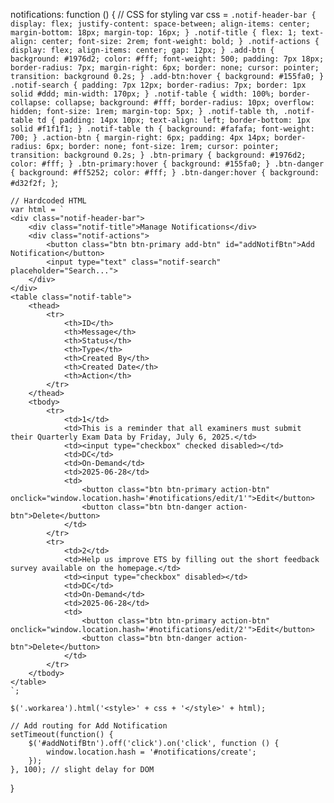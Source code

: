 notifications: function () {
    // CSS for styling
    var css = `
    .notif-header-bar {
        display: flex;
        justify-content: space-between;
        align-items: center;
        margin-bottom: 18px;
        margin-top: 16px;
    }
    .notif-title {
        flex: 1;
        text-align: center;
        font-size: 2rem;
        font-weight: bold;
    }
    .notif-actions {
        display: flex;
        align-items: center;
        gap: 12px;
    }
    .add-btn {
        background: #1976d2;
        color: #fff;
        font-weight: 500;
        padding: 7px 18px;
        border-radius: 7px;
        margin-right: 6px;
        border: none;
        cursor: pointer;
        transition: background 0.2s;
    }
    .add-btn:hover { background: #155fa0; }
    .notif-search {
        padding: 7px 12px;
        border-radius: 7px;
        border: 1px solid #ddd;
        min-width: 170px;
    }
    .notif-table {
        width: 100%;
        border-collapse: collapse;
        background: #fff;
        border-radius: 10px;
        overflow: hidden;
        font-size: 1rem;
        margin-top: 5px;
    }
    .notif-table th, .notif-table td {
        padding: 14px 10px;
        text-align: left;
        border-bottom: 1px solid #f1f1f1;
    }
    .notif-table th {
        background: #fafafa;
        font-weight: 700;
    }
    .action-btn {
        margin-right: 6px;
        padding: 4px 14px;
        border-radius: 6px;
        border: none;
        font-size: 1rem;
        cursor: pointer;
        transition: background 0.2s;
    }
    .btn-primary { background: #1976d2; color: #fff; }
    .btn-primary:hover { background: #155fa0; }
    .btn-danger { background: #ff5252; color: #fff; }
    .btn-danger:hover { background: #d32f2f; }
    `;

    // Hardcoded HTML
    var html = `
    <div class="notif-header-bar">
        <div class="notif-title">Manage Notifications</div>
        <div class="notif-actions">
            <button class="btn btn-primary add-btn" id="addNotifBtn">Add Notification</button>
            <input type="text" class="notif-search" placeholder="Search...">
        </div>
    </div>
    <table class="notif-table">
        <thead>
            <tr>
                <th>ID</th>
                <th>Message</th>
                <th>Status</th>
                <th>Type</th>
                <th>Created By</th>
                <th>Created Date</th>
                <th>Action</th>
            </tr>
        </thead>
        <tbody>
            <tr>
                <td>1</td>
                <td>This is a reminder that all examiners must submit their Quarterly Exam Data by Friday, July 6, 2025.</td>
                <td><input type="checkbox" checked disabled></td>
                <td>DC</td>
                <td>On-Demand</td>
                <td>2025-06-28</td>
                <td>
                    <button class="btn btn-primary action-btn" onclick="window.location.hash='#notifications/edit/1'">Edit</button>
                    <button class="btn btn-danger action-btn">Delete</button>
                </td>
            </tr>
            <tr>
                <td>2</td>
                <td>Help us improve ETS by filling out the short feedback survey available on the homepage.</td>
                <td><input type="checkbox" disabled></td>
                <td>DC</td>
                <td>On-Demand</td>
                <td>2025-06-28</td>
                <td>
                    <button class="btn btn-primary action-btn" onclick="window.location.hash='#notifications/edit/2'">Edit</button>
                    <button class="btn btn-danger action-btn">Delete</button>
                </td>
            </tr>
        </tbody>
    </table>
    `;

    $('.workarea').html('<style>' + css + '</style>' + html);

    // Add routing for Add Notification
    setTimeout(function() {
        $('#addNotifBtn').off('click').on('click', function () {
            window.location.hash = '#notifications/create';
        });
    }, 100); // slight delay for DOM
}
